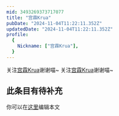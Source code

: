 ```yaml
---
mid: 3493269373717077
title: "宫霖Krua"
pubDate: "2024-11-04T11:22:11.352Z"
updatedDate: "2024-11-04T11:22:11.352Z"
profile:
  {
    Nickname: ["宫霖Krua"],
  }
---
```


关注[宫霖Krua](https://space.bilibili.com/3493269373717077)谢谢喵~ 关注[宫霖Krua](https://space.bilibili.com/3493269373717077)谢谢喵~

## 此条目有待补充
你可以在[这里](https://github.com/Yuhanawa/VTuber.ICU/edit/master/src/content/v/宫霖Krua/index.md)编辑本文
